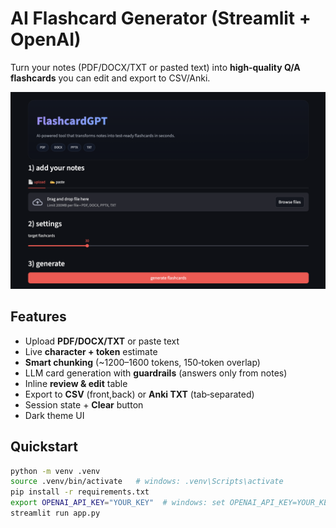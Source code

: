 # AI Flashcard Generator (Streamlit + OpenAI)

Turn your notes (PDF/DOCX/TXT or pasted text) into **high‑quality Q/A flashcards** you can edit and export to CSV/Anki.

![screenshot placeholder](image.png)

## Features
- Upload **PDF/DOCX/TXT** or paste text
- Live **character + token** estimate
- **Smart chunking** (~1200–1600 tokens, 150‑token overlap)
- LLM card generation with **guardrails** (answers only from notes)
- Inline **review & edit** table
- Export to **CSV** (front,back) or **Anki TXT** (tab‑separated)
- Session state + **Clear** button
- Dark theme UI

## Quickstart

```bash
python -m venv .venv
source .venv/bin/activate   # windows: .venv\Scripts\activate
pip install -r requirements.txt
export OPENAI_API_KEY="YOUR_KEY"  # windows: set OPENAI_API_KEY=YOUR_KEY
streamlit run app.py